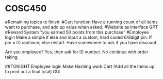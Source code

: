 # COSC450

#Remaining topics to finish:
#Cart function
Have a running count of all items want to purchase, and add up value when asked.
#Website as interface
GPT 
#Reward System
"you earned 50 points from this purchase"
#Employee login
Make a simple if else and input a custom, hard coded 6/8digit pin. If pin = ID continue; else restart.
Have somewhere to ask if you have discount.

Are you employee? Yes, then ask for ID number. No continue with order taking.

##TONIGHT
Employee login
Make Hashing work
Cart (Add all the items up to print out a final total) 
GUI
